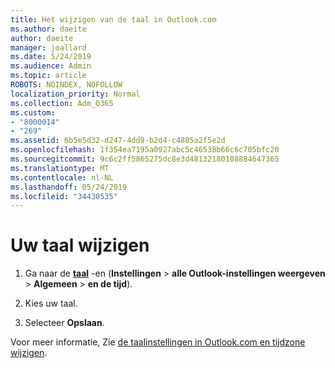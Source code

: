 ```yaml
---
title: Het wijzigen van de taal in Outlook.com
ms.author: daeite
author: daeite
manager: joallard
ms.date: 5/24/2019
ms.audience: Admin
ms.topic: article
ROBOTS: NOINDEX, NOFOLLOW
localization_priority: Normal
ms.collection: Adm_O365
ms.custom:
- "8000014"
- "269"
ms.assetid: 6b5e5d32-d247-4dd9-b2d4-c4805a2f5e2d
ms.openlocfilehash: 1f354ea7195a0927abc5c46538b66c6c705bfc20
ms.sourcegitcommit: 9c6c2ff5865275dc8e3d48132180108884647365
ms.translationtype: MT
ms.contentlocale: nl-NL
ms.lasthandoff: 05/24/2019
ms.locfileid: "34430535"
---
```

# <a name="change-your-language"></a>Uw taal wijzigen

1. Ga naar de [**taal**](https://outlook.live.com/mail/options/general/timeAndLanguage/regional) -en (**Instellingen** \> **alle Outlook-instellingen weergeven** > **Algemeen** > **en de tijd**).

2. Kies uw taal.

3. Selecteer **Opslaan**.

Voor meer informatie, Zie [de taalinstellingen in Outlook.com en tijdzone wijzigen](https://go.microsoft.com/fwlink/p/?linkid=873132).